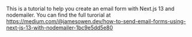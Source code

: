 This is a tutorial to help you create an email form with Next.js 13 and nodemailer.
You can find the full turorial at https://medium.com/@jamesowen.dev/how-to-send-email-forms-using-next-js-13-with-nodemailer-1bc9e5dd5e80
